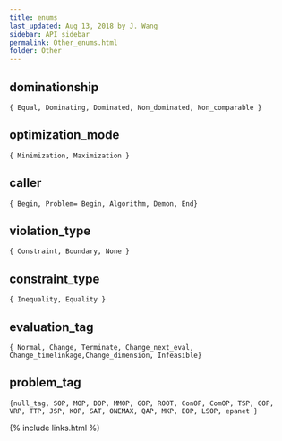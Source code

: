 ```yaml
---
title: enums
last_updated: Aug 13, 2018 by J. Wang
sidebar: API_sidebar
permalink: Other_enums.html
folder: Other
---
```


## dominationship 
`{ Equal, Dominating, Dominated, Non_dominated, Non_comparable }`
## optimization_mode 
`{ Minimization, Maximization }`
## caller 
`{ Begin, Problem= Begin, Algorithm, Demon, End}`
## violation_type 
`{ Constraint, Boundary, None }`
## constraint_type
`{ Inequality, Equality }`
## evaluation_tag 
`{ Normal, Change, Terminate, Change_next_eval, Change_timelinkage,Change_dimension, Infeasible}`
## problem_tag
`{null_tag,	SOP, MOP, DOP, MMOP, GOP, ROOT, ConOP, ComOP, TSP, COP, VRP, TTP, JSP, KOP, SAT, ONEMAX, QAP, MKP, EOP, LSOP, epanet }`

{% include links.html %}